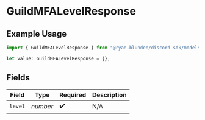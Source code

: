 # GuildMFALevelResponse

## Example Usage

```typescript
import { GuildMFALevelResponse } from "@ryan.blunden/discord-sdk/models/components";

let value: GuildMFALevelResponse = {};
```

## Fields

| Field              | Type               | Required           | Description        |
| ------------------ | ------------------ | ------------------ | ------------------ |
| `level`            | *number*           | :heavy_check_mark: | N/A                |